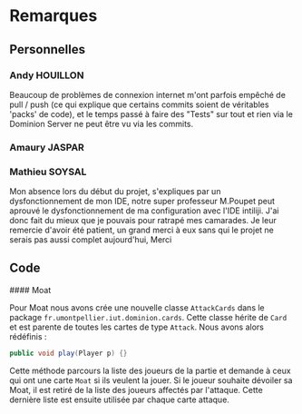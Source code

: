  # Remarques

## Personnelles

### Andy HOUILLON

Beaucoup de problèmes de connexion internet m'ont parfois empêché de pull / push 
(ce qui explique que certains commits soient de véritables 'packs' de code), et 
le temps passé à faire des "Tests" sur tout et rien via le Dominion Server ne peut être
vu via les commits.

### Amaury JASPAR


### Mathieu SOYSAL

Mon absence lors du début du projet, s'expliques par un dysfonctionnement de mon IDE, notre super professeur M.Poupet peut aprouvé le dysfonctionnement de ma configuration avec l'IDE intiliji.
J'ai donc fait du mieux que je pouvais pour ratrapé mes camarades.
Je leur remercie d'avoir été patient, un grand merci à eux sans qui le projet ne serais pas aussi complet aujourd'hui, Merci

## Code

#### Moat

Pour Moat nous avons crée une nouvelle classe `AttackCards` dans le package `fr.umontpellier.iut.dominion.cards`.
Cette classe hérite de `Card` et est parente de toutes les cartes de type `Attack`. 
Nous avons alors rédéfinis :
```java
public void play(Player p) {}
```

Cette méthode parcours la liste des joueurs de la partie et demande à ceux qui ont une carte `Moat` si ils veulent la
jouer. Si le joueur souhaite dévoiler sa Moat, il est retiré de la liste des joueurs affectés par l'attaque. Cette
dernière liste est ensuite utilisée par chaque carte attaque.


